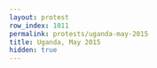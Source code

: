```yaml
---
layout: protest
row_index: 1011
permalink: protests/uganda-may-2015
title: Uganda, May 2015
hidden: true
---
```

